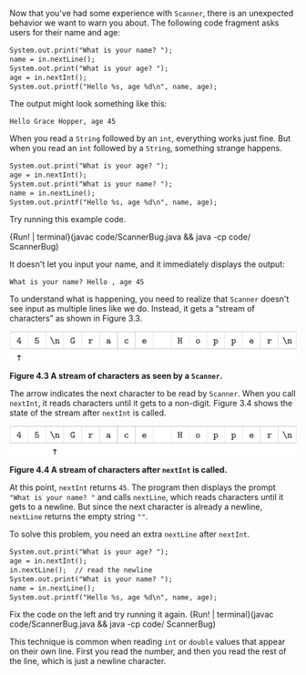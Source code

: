 Now that you've had some experience with `Scanner`, there is an unexpected behavior we want to warn you about.
The following code fragment asks users for their name and age:

```code
System.out.print("What is your name? ");
name = in.nextLine();
System.out.print("What is your age? ");
age = in.nextInt();
System.out.printf("Hello %s, age %d\n", name, age);
```

The output might look something like this:

```code
Hello Grace Hopper, age 45
```

When you read a `String` followed by an `int`, everything works just fine.
But when you read an `int` followed by a `String`, something strange happens.

```code
System.out.print("What is your age? ");
age = in.nextInt();
System.out.print("What is your name? ");
name = in.nextLine();
System.out.printf("Hello %s, age %d\n", name, age);
```

Try running this example code.

{Run! | terminal}(javac code/ScannerBug.java && java -cp code/ ScannerBug)

It doesn't let you input your name, and it immediately displays the output:

```code
What is your name? Hello , age 45
```

To understand what is happening, you need to realize that `Scanner` doesn't see input as multiple lines like we do.
Instead, it gets a “stream of characters” as shown in Figure 3.3.

![Figure 4.3 A stream of characters as seen by a `Scanner`.](figs/hopper1.jpg)

**Figure 4.3 A stream of characters as seen by a `Scanner`.**


The arrow indicates the next character to be read by `Scanner`.
When you call `nextInt`, it reads characters until it gets to a non-digit.
Figure 3.4 shows the state of the stream after `nextInt` is called.

![Figure 4.4 A stream of characters after `nextInt` is called.](figs/hopper2.jpg)

**Figure 4.4 A stream of characters after `nextInt` is called.**

At this point, `nextInt` returns `45`.
The program then displays the prompt `"What is your name? "` and calls `nextLine`, which reads characters until it gets to a newline.
But since the next character is already a newline, `nextLine` returns the empty string `""`.

To solve this problem, you need an extra `nextLine` after `nextInt`.

```code
System.out.print("What is your age? ");
age = in.nextInt();
in.nextLine();  // read the newline
System.out.print("What is your name? ");
name = in.nextLine();
System.out.printf("Hello %s, age %d\n", name, age);
```

Fix the code on the left and try running it again.
{Run! | terminal}(javac code/ScannerBug.java && java -cp code/ ScannerBug)


This technique is common when reading `int` or `double` values that appear on their own line.
First you read the number, and then you read the rest of the line, which is just a newline character.